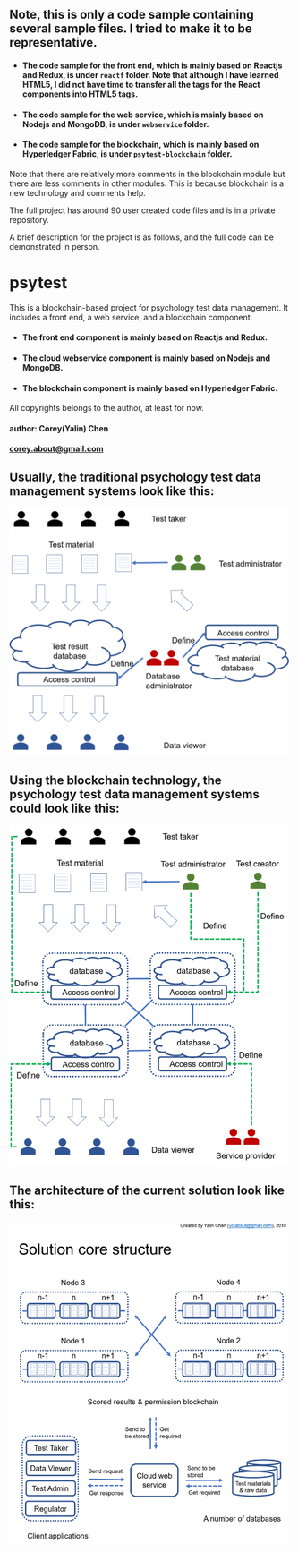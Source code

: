 ## Note, this is only a code sample containing several sample files. I tried to make it to be representative.

* #### The code sample for the front end, which is mainly based on Reactjs and Redux, is under `reactf` folder. Note that although I have learned HTML5, I did not have time to transfer all the tags for the React components into HTML5 tags.

* #### The code sample for the web service, which is mainly based on Nodejs and MongoDB, is under `webservice` folder.

* #### The code sample for the blockchain, which is mainly based on Hyperledger Fabric, is under `psytest-blockchain` folder. 

Note that there are relatively more comments in the blockchain module but there are less comments in other modules. This is because blockchain is a new technology and comments help.

The full project has around 90 user created code files and is in a private repository.

A brief description for the project is as follows, and the full code can be demonstrated in person.

# psytest
This is a blockchain-based project for psychology test data management. It includes a front end, a web service, and a blockchain component.

* #### The front end component is mainly based on Reactjs and Redux.

* #### The cloud webservice component is mainly based on Nodejs and MongoDB.

* #### The blockchain component is mainly based on Hyperledger Fabric.

All copyrights belongs to the author, at least for now.

#### author: Corey(Yalin) Chen
#### corey.about@gmail.com

## Usually, the traditional psychology test data management systems look like this:

<img src="./pictures/centralizedStructure.png" width="500">


## Using the blockchain technology, the psychology test data management systems could look like this:

<img src="./pictures/blockchainStructure.png" width="500">


## The architecture of the current solution look like this:

<img src="./pictures/architecture.png" width="500">


